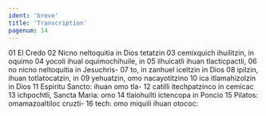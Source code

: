```yaml
---
ident: 'breve'
title: 'Transcription'
pagenum: 14
---
```

01  El Credo
02  Nicno neltoquitia in Dios tetatzin
03  cemixquich ihuilitzin, in oquimo
04  yocoli ihual oquimochihuile, in
05  ilhuicatli ihuan tlacticpactli,
06  no nicno neltoquitia in Jesuchris-
07  to, in zanhuel iceltzin in Dios
08  ipilzin, ihuan totlatocatzin, in
09  yehuatzin, omo nacayotitzino
10  ica itlamahizolzin in Dios
11  Espiritu Sancto: ihuan omo tla-
12  catilli itechpatzinco in cemicac
13  ichpochtli, Sancta Maria: omo
14  tlaiohuilti ictencopa in Poncio
15  Pilatos: omamazoaltiloc cruzti-
16  tech: omo miquili ihuan otococ:
